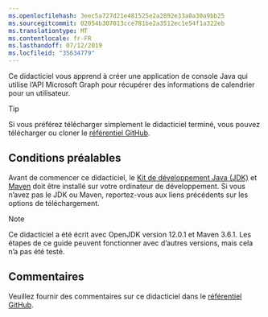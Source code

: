 ```yaml
---
ms.openlocfilehash: 3eec5a727d21e481525e2a2892e33a0a30a9bb25
ms.sourcegitcommit: 02054b307013cce781be2a3512ec1e54f1a322eb
ms.translationtype: MT
ms.contentlocale: fr-FR
ms.lasthandoff: 07/12/2019
ms.locfileid: "35634779"
---
```

<!-- markdownlint-disable MD002 MD041 -->

Ce didacticiel vous apprend à créer une application de console Java qui utilise l’API Microsoft Graph pour récupérer des informations de calendrier pour un utilisateur.

> [!TIP]
> Si vous préférez télécharger simplement le didacticiel terminé, vous pouvez télécharger ou cloner le [référentiel GitHub](https://github.com/microsoftgraph/msgraph-training-java).

## <a name="prerequisites"></a>Conditions préalables

Avant de commencer ce didacticiel, le [Kit de développement Java (JDK)](https://java.com/en/download/faq/develop.xml) et [Maven](https://maven.apache.org/) doit être installé sur votre ordinateur de développement. Si vous n’avez pas le JDK ou Maven, reportez-vous aux liens précédents sur les options de téléchargement.

> [!NOTE]
> Ce didacticiel a été écrit avec OpenJDK version 12.0.1 et Maven 3.6.1. Les étapes de ce guide peuvent fonctionner avec d’autres versions, mais cela n’a pas été testé.

## <a name="feedback"></a>Commentaires

Veuillez fournir des commentaires sur ce didacticiel dans le [référentiel GitHub](https://github.com/microsoftgraph/msgraph-training-java).
